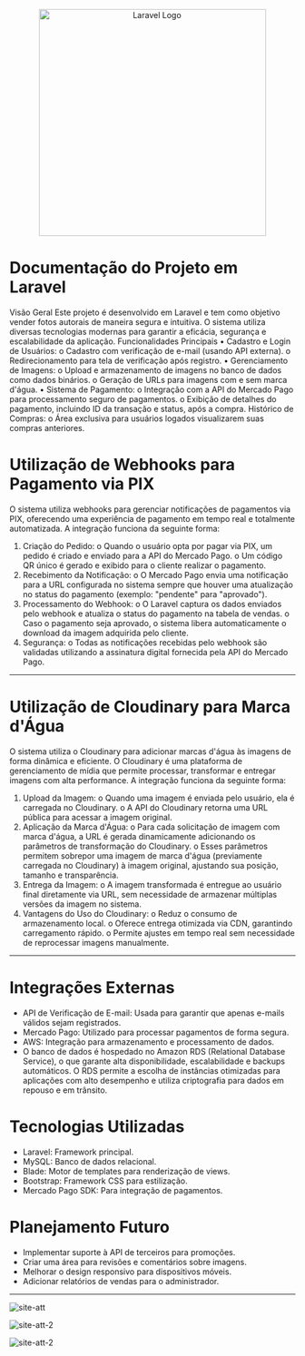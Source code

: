 <p align="center"><a href="https://laravel.com" target="_blank"><img src="https://raw.githubusercontent.com/laravel/art/master/logo-lockup/5%20SVG/2%20CMYK/1%20Full%20Color/laravel-logolockup-cmyk-red.svg" width="400" alt="Laravel Logo"></a></p>



# Documentação do Projeto em Laravel
Visão Geral
Este projeto é desenvolvido em Laravel e tem como objetivo vender fotos autorais de maneira segura e intuitiva. O sistema utiliza diversas tecnologias modernas para garantir a eficácia, segurança e escalabilidade da aplicação.
Funcionalidades Principais
•	Cadastro e Login de Usuários:
o	Cadastro com verificação de e-mail (usando API externa).
o	Redirecionamento para tela de verificação após registro.
•	Gerenciamento de Imagens:
o	Upload e armazenamento de imagens no banco de dados como dados binários.
o	Geração de URLs para imagens com e sem marca d'água.
•	Sistema de Pagamento:
o	Integração com a API do Mercado Pago para processamento seguro de pagamentos.
o	Exibição de detalhes do pagamento, incluindo ID da transação e status, após a compra.
Histórico de Compras:
o	Área exclusiva para usuários logados visualizarem suas compras anteriores.


# Utilização de Webhooks para Pagamento via PIX
O sistema utiliza webhooks para gerenciar notificações de pagamentos via PIX, oferecendo uma experiência de pagamento em tempo real e totalmente automatizada. A integração funciona da seguinte forma:
1.	Criação do Pedido:
o	Quando o usuário opta por pagar via PIX, um pedido é criado e enviado para a API do Mercado Pago.
o	Um código QR único é gerado e exibido para o cliente realizar o pagamento.
2.	Recebimento da Notificação:
o	O Mercado Pago envia uma notificação para a URL configurada no sistema sempre que houver uma atualização no status do pagamento (exemplo: "pendente" para "aprovado").
3.	Processamento do Webhook:
o	O Laravel captura os dados enviados pelo webhook e atualiza o status do pagamento na tabela de vendas.
o	Caso o pagamento seja aprovado, o sistema libera automaticamente o download da imagem adquirida pelo cliente.
4.	Segurança:
o	Todas as notificações recebidas pelo webhook são validadas utilizando a assinatura digital fornecida pela API do Mercado Pago.



________________________________________



# Utilização de Cloudinary para Marca d'Água
O sistema utiliza o Cloudinary para adicionar marcas d'água às imagens de forma dinâmica e eficiente. O Cloudinary é uma plataforma de gerenciamento de mídia que permite processar, transformar e entregar imagens com alta performance. A integração funciona da seguinte forma:
1.	Upload da Imagem:
o	Quando uma imagem é enviada pelo usuário, ela é carregada no Cloudinary.
o	A API do Cloudinary retorna uma URL pública para acessar a imagem original.
2.	Aplicação da Marca d'Água:
o	Para cada solicitação de imagem com marca d'água, a URL é gerada dinamicamente adicionando os parâmetros de transformação do Cloudinary.
o	Esses parâmetros permitem sobrepor uma imagem de marca d'água (previamente carregada no Cloudinary) à imagem original, ajustando sua posição, tamanho e transparência.
3.	Entrega da Imagem:
o	A imagem transformada é entregue ao usuário final diretamente via URL, sem necessidade de armazenar múltiplas versões da imagem no sistema.
4.	Vantagens do Uso do Cloudinary:
o	Reduz o consumo de armazenamento local.
o	Oferece entrega otimizada via CDN, garantindo carregamento rápido.
o	Permite ajustes em tempo real sem necessidade de reprocessar imagens manualmente.

________________________________________


# Integrações Externas

- API de Verificação de E-mail: Usada para garantir que apenas e-mails válidos sejam registrados.
- Mercado Pago: Utilizado para processar pagamentos de forma segura.
- AWS: Integração para armazenamento e processamento de dados.
- O banco de dados é hospedado no Amazon RDS (Relational Database Service), o que garante alta disponibilidade, escalabilidade e backups automáticos. O RDS permite a escolha de instâncias otimizadas para aplicações com alto desempenho e utiliza criptografia para dados em repouso e em trânsito.

# Tecnologias Utilizadas

- Laravel: Framework principal.
- MySQL: Banco de dados relacional.
- Blade: Motor de templates para renderização de views.
- Bootstrap: Framework CSS para estilização.
- Mercado Pago SDK: Para integração de pagamentos.

# Planejamento Futuro
- Implementar suporte à API de terceiros para promoções.
- Criar uma área para revisões e comentários sobre imagens.
- Melhorar o design responsivo para dispositivos móveis.
- Adicionar relatórios de vendas para o administrador.
________________________________________



![site-att](https://github.com/user-attachments/assets/f87983ed-8e01-492c-9375-1cc58f86a150)


![site-att-2](https://github.com/user-attachments/assets/60f961fa-0333-407d-bc92-66c7d809d897)


![site-att-2](https://github.com/user-attachments/assets/6d23e10f-e81b-4595-b288-5dabef0a0465)
